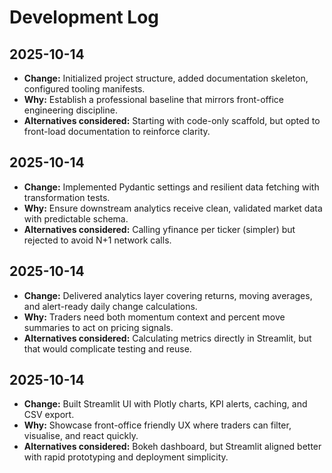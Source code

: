 # Development Log

## 2025-10-14
- **Change:** Initialized project structure, added documentation skeleton, configured tooling manifests.
- **Why:** Establish a professional baseline that mirrors front-office engineering discipline.
- **Alternatives considered:** Starting with code-only scaffold, but opted to front-load documentation to reinforce clarity.

## 2025-10-14
- **Change:** Implemented Pydantic settings and resilient data fetching with transformation tests.
- **Why:** Ensure downstream analytics receive clean, validated market data with predictable schema.
- **Alternatives considered:** Calling yfinance per ticker (simpler) but rejected to avoid N+1 network calls.

## 2025-10-14
- **Change:** Delivered analytics layer covering returns, moving averages, and alert-ready daily change calculations.
- **Why:** Traders need both momentum context and percent move summaries to act on pricing signals.
- **Alternatives considered:** Calculating metrics directly in Streamlit, but that would complicate testing and reuse.

## 2025-10-14
- **Change:** Built Streamlit UI with Plotly charts, KPI alerts, caching, and CSV export.
- **Why:** Showcase front-office friendly UX where traders can filter, visualise, and react quickly.
- **Alternatives considered:** Bokeh dashboard, but Streamlit aligned better with rapid prototyping and deployment simplicity.
